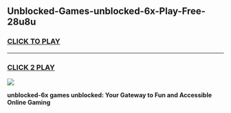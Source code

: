
## Unblocked-Games-unblocked-6x-Play-Free-28u8u
<h3>
<a href="https://premium76.site?title=unblocked-6x&ref=10A">CLICK TO PLAY</a></h3>
<hr>

<h3>
<a href="https://premium76.site?title=unblocked-6x&ref=10A">CLICK 2 PLAY</a>
  
</h3>

<a href="https://premium76.site?title=unblocked-6x&ref=10A"><img src="https://clearcache.store/games.png"></a>


**unblocked-6x games unblocked: Your Gateway to Fun and Accessible Online Gaming**
